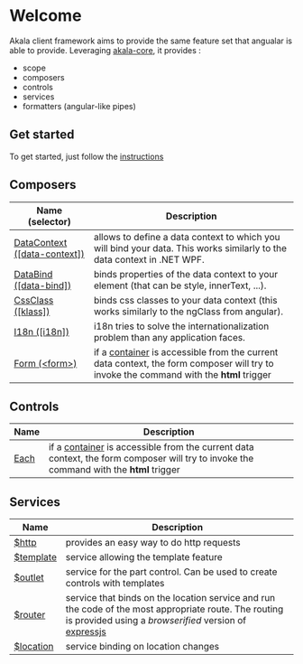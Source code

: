 # Welcome

Akala client framework aims to provide the same feature set that angualar is able to provide. Leveraging [akala-core](../core), it provides :

- scope
- composers
- controls
- services
- formatters (angular-like pipes)

## Get started

To get started, just follow the [instructions](getting-started)

## Composers

  | Name (selector) | Description |
  | --- | --- |
  | [DataContext ([data-context])](composers/datacontext) | allows to define a data context to which you will bind your data. This works similarly to the data context in .NET WPF. |
  | [DataBind ([data-bind])](composers/databind) | binds properties of the data context to your element (that can be style, innerText, ...). |
  | [CssClass ([klass])](composers/klass) | binds css classes to your data context (this works similarly to the ngClass from angular). |
  | [I18n ([i18n])](composers/i18n) | i18n tries to solve the internationalization problem than any application faces. |
  | [Form (&lt;form&gt;)](composers/form) | if a [container](../_commands) is accessible from the current data context, the form composer will try to invoke the command with the **html** trigger |
  
## Controls
  
  | Name | Description |
  | --- | --- |
  | [Each](controls/each) | if a [container](../commands) is accessible from the current data context, the form composer will try to invoke the command with the **html** trigger |
  
## Services
  
  | Name | Description |
  | --- | --- |
  | [$http](services/http) | provides an easy way to do http requests |
  | [$template](services/template) | service allowing the template feature |
  | [$outlet](services/outlet) | service for the part control. Can be used to create controls with templates |
  | [$router](services/router) | service that binds on the location service and run the code of the most appropriate route. The routing is provided using a *browserified* version of [expressjs](https://expressjs.com) |
  | [$location](services/location) | service binding on location changes |
  